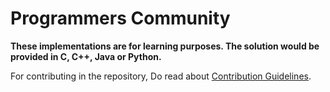 # Programmers Community
__These implementations are for learning purposes. The solution would be provided in C, C++, Java or Python.__

For contributing in the repository, Do read about [Contribution Guidelines](./Contribution).
